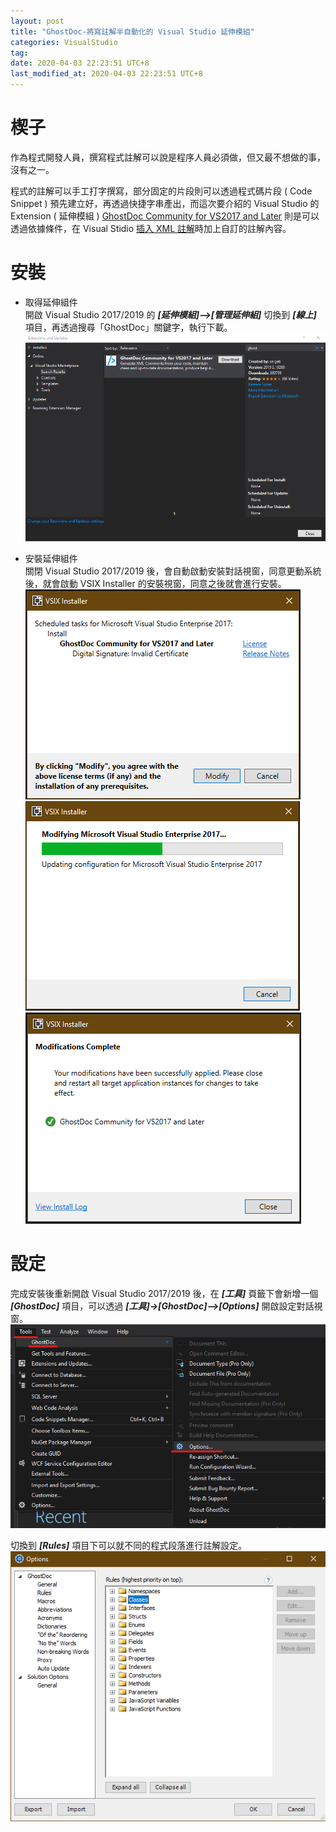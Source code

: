 ```yaml
---
layout: post
title: "GhostDoc-將寫註解半自動化的 Visual Studio 延伸模組"
categories: VisualStudio
tag: 
date: 2020-04-03 22:23:51 UTC+8 
last_modified_at: 2020-04-03 22:23:51 UTC+8 
---
```

# 楔子
作為程式開發人員，撰寫程式註解可以說是程序人員必須做，但又最不想做的事，沒有之一。   

程式的註解可以手工打字撰寫，部分固定的片段則可以透過程式碼片段 ( Code Snippet ) 預先建立好，再透過快捷字串產出，而這次要介紹的 Visual Studio 的 Extension ( 延伸模組 ) [GhostDoc Community for VS2017 and Later][ghost] 則是可以透過依據條件，在 Visual Stidio [插入 XML 註解][vs#1]時加上自訂的註解內容。

# 安裝
* 取得延伸組件  
    開啟 Visual Studio 2017/2019 的 ***[延伸模組]-->[管理延伸組]*** 切換到 ***[線上]*** 項目，再透過搜尋「GhostDoc」關鍵字，執行下載。
    ![取得延伸組件](/assets/20200403/P1-GetExtension.png)
    
* 安裝延伸組件  
    關閉 Visual Studio 2017/2019 後，會自動啟動安裝對話視窗，同意更動系統後，就會啟動 VSIX Installer 的安裝視窗，同意之後就會進行安裝。
    ![VSIX](/assets/20200403/P2-VSIX.png)
    ![VSIX](/assets/20200403/P2-VSIX_1.png)
    ![VSIX](/assets/20200403/P2-VSIX_2.png)

# 設定
完成安裝後重新開啟 Visual Studio 2017/2019 後，在 ***[工具]*** 頁籤下會新增一個 ***[GhostDoc]*** 項目，可以透過 ***[工具]->[GhostDoc]-->[Options]*** 開啟設定對話視窗。
![GhostDoc-Options](/assets/20200403/P3-Options.png)



切換到 ***[Rules]*** 項目下可以就不同的程式段落進行註解設定。
![GhostDoc-Options](/assets/20200403/P3-Options_1.png)


[ghost]:https://marketplace.visualstudio.com/items?itemName=sergeb.GhostDoc
[vs#1]:https://docs.microsoft.com/zh-tw/visualstudio/ide/reference/generate-xml-documentation-comments?view=vs-2019